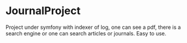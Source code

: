 # JournalProject

Project under symfony with indexer of log, one can see a pdf, there is a search engine or one can search articles or journals. Easy to use.
